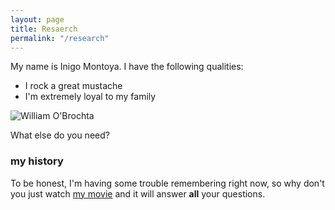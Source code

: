```yaml
---
layout: page
title: Resaerch
permalink: "/research"
---
```


My name is Inigo Montoya. I have the following qualities:

- I rock a great mustache
- I'm extremely loyal to my family

![William O'Brochta](https://obrochtawj.github.com/img/header.jpg)

What else do you need?

### my history

To be honest, I'm having some trouble remembering right now, so why don't you just watch [my movie](http://en.wikipedia.org/wiki/The_Princess_Bride_%28film%29) and it will answer **all** your questions.
